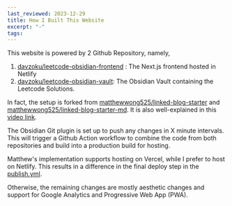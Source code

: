 ```yaml
---
last_reviewed: 2023-12-29
title: How I Built This Website
excerpt: "-"
tags:
---
```

This website is powered by 2 Github Repository, namely,
1. [davzoku/leetcode-obsidian-frontend](https://github.com/davzoku/leetcode-obsidian-frontend) : The Next.js frontend hosted in Netlify
2. [davzoku/leetcode-obsidian-vault](https://github.com/davzoku/leetcode-obsidian-vault): The Obsidian Vault containing the Leetcode Solutions.

In fact, the setup is forked from [matthewwong525/linked-blog-starter](https://github.com/matthewwong525/linked-blog-starter) and [matthewwong525/linked-blog-starter-md](https://github.com/matthewwong525/linked-blog-starter-md).  It is also well-explained in this [video link](https://www.youtube.com/watch?v=rKSpK1dXn4E).

The Obsidian Git plugin is set up to push any changes in X minute intervals. This will trigger a Github Action workflow to combine the code from both repositories and build into a production build for hosting.

Matthew's implementation supports hosting on Vercel, while I prefer to host on Netlify. This results in a difference in the final deploy step in the [publish.yml](https://github.com/davzoku/leetcode-obsidian-vault/blob/main/.github/workflows/publish.yml).

Otherwise, the remaining changes are mostly aesthetic changes and support for Google Analytics and Progressive Web App (PWA).